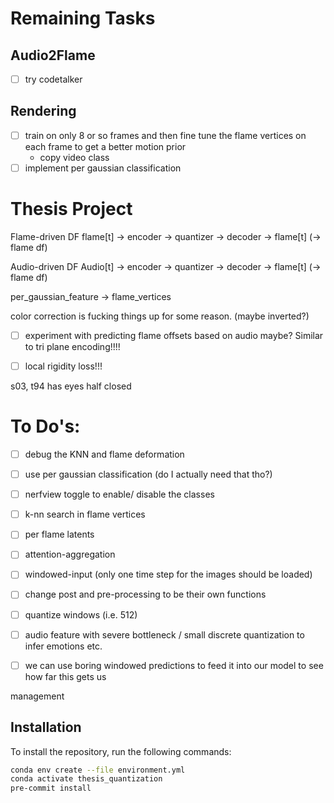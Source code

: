 # Remaining Tasks
## Audio2Flame
- [ ] try codetalker

## Rendering
- [ ] train on only 8 or so frames and then fine tune the flame vertices on each frame to get a better motion prior
    - copy video class
- [ ] implement per gaussian classification

# Thesis Project

Flame-driven DF
flame[t] -> encoder -> quantizer -> decoder -> flame[t] (-> flame df)

Audio-driven DF
Audio[t] -> encoder -> quantizer -> decoder -> flame[t] (-> flame df)


per_gaussian_feature -> flame_vertices

color correction is fucking things up for some reason. (maybe inverted?)


- [ ] experiment with predicting flame offsets based on audio maybe? Similar to tri plane encoding!!!!



- [ ] local rigidity loss!!!


s03, t94 has eyes half closed
# To Do's:
- [ ] debug the KNN and flame deformation




- [ ] use per gaussian classification (do I actually need that tho?)
- [ ] nerfview toggle to enable/ disable the classes

- [ ] k-nn search in flame vertices
- [ ] per flame latents
- [ ] attention-aggregation
- [ ] windowed-input (only one time step for the images should be loaded)
- [ ] change post and pre-processing to be their own functions
- [ ] quantize windows (i.e. 512)
- [ ] audio feature with severe bottleneck / small discrete quantization to infer emotions etc.

- [ ] we can use boring windowed predictions to feed it into our model to see how far this gets us

management



## Installation

To install the repository, run the following commands:

```bash
conda env create --file environment.yml
conda activate thesis_quantization
pre-commit install
```
